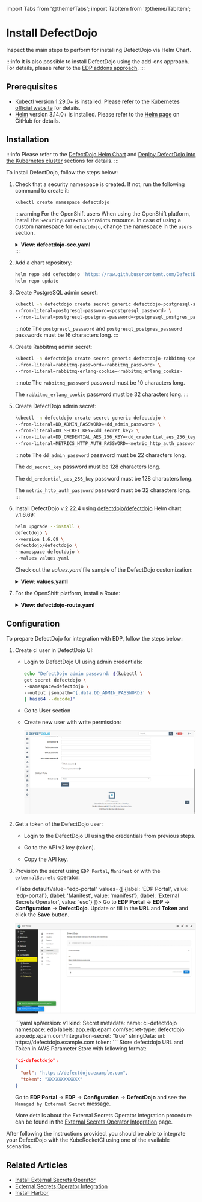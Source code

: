 import Tabs from '@theme/Tabs';
import TabItem from '@theme/TabItem';

# Install DefectDojo

Inspect the main steps to perform for installing DefectDojo via Helm Chart.

:::info
  It is also possible to install DefectDojo using the add-ons approach. For details, please refer to the [EDP addons approach](https://github.com/epam/edp-cluster-add-ons).
:::

## Prerequisites

* Kubectl version 1.29.0+ is installed. Please refer to the [Kubernetes official website](https://kubernetes.io/releases/download/) for details.
* [Helm](https://helm.sh) version 3.14.0+ is installed. Please refer to the [Helm page](https://github.com/helm/helm/releases) on GitHub for details.

## Installation

:::info
  Please refer to the [DefectDojo Helm Chart](https://github.com/DefectDojo/django-DefectDojo/tree/master/helm/defectdojo)
  and [Deploy DefectDojo into the Kubernetes cluster](https://github.com/DefectDojo/django-DefectDojo/blob/dev/readme-docs/KUBERNETES.md) sections for details.
:::

To install DefectDojo, follow the steps below:

1. Check that a security namespace is created. If not, run the following command to create it:

    ```bash
    kubectl create namespace defectdojo
    ```

    :::warning For the OpenShift users
        When using the OpenShift platform, install the `SecurityContextConstraints` resource. In case of using a custom namespace for `defectdojo`, change the namespace in the `users` section.

      <details>
      <summary><b>View: defectdojo-scc.yaml</b></summary>
          ```yaml
          allowHostDirVolumePlugin: false
          allowHostIPC: false
          allowHostNetwork: false
          allowHostPID: false
          allowHostPorts: false
          allowPrivilegeEscalation: true
          allowPrivilegedContainer: false
          allowedCapabilities: null
          apiVersion: security.openshift.io/v1
          allowedFlexVolumes: []
          defaultAddCapabilities: []
          fsGroup:
            type: MustRunAs
            ranges:
              - min: 999
                max: 65543
          groups: []
          kind: SecurityContextConstraints
          metadata:
            annotations:
                "helm.sh/hook": "pre-install"
            name: defectdojo
          priority: 1
          readOnlyRootFilesystem: false
          requiredDropCapabilities:
          - KILL
          - MKNOD
          - SETUID
          - SETGID
          runAsUser:
            type: MustRunAsRange
            uidRangeMin: 1
            uidRangeMax: 65543
          seLinuxContext:
            type: MustRunAs
          supplementalGroups:
            type: RunAsAny
          users:
          - system:serviceaccount:defectdojo:defectdojo
          - system:serviceaccount:defectdojo:defectdojo-rabbitmq
          - system:serviceaccount:defectdojo:default
          volumes:
          - configMap
          - downwardAPI
          - emptyDir
          - persistentVolumeClaim
          - projected
          - secret
          ```
      </details>
    :::

2. Add a chart repository:

    ```bash
    helm repo add defectdojo 'https://raw.githubusercontent.com/DefectDojo/django-DefectDojo/helm-charts'
    helm repo update
    ```

3. Create PostgreSQL admin secret:

    ```bash
    kubectl -n defectdojo create secret generic defectdojo-postgresql-specific \
    --from-literal=postgresql-password=<postgresql_password> \
    --from-literal=postgresql-postgres-password=<postgresql_postgres_password>
    ```

    :::note
      The `postgresql_password` and `postgresql_postgres_password` passwords must be 16 characters long.
    :::

4. Create Rabbitmq admin secret:

    ```bash
    kubectl -n defectdojo create secret generic defectdojo-rabbitmq-specific \
    --from-literal=rabbitmq-password=<rabbitmq_password> \
    --from-literal=rabbitmq-erlang-cookie=<rabbitmq_erlang_cookie>
    ```

    :::note
      The `rabbitmq_password` password must be 10 characters long.

      The `rabbitmq_erlang_cookie` password must be 32 characters long.
    :::

5. Create DefectDojo admin secret:

    ```bash
    kubectl -n defectdojo create secret generic defectdojo \
    --from-literal=DD_ADMIN_PASSWORD=<dd_admin_password> \
    --from-literal=DD_SECRET_KEY=<dd_secret_key> \
    --from-literal=DD_CREDENTIAL_AES_256_KEY=<dd_credential_aes_256_key> \
    --from-literal=METRICS_HTTP_AUTH_PASSWORD=<metric_http_auth_password>
    ```

    :::note
      The `dd_admin_password` password must be 22 characters long.

      The `dd_secret_key` password must be 128 characters long.

      The `dd_credential_aes_256_key` password must be 128 characters long.

      The `metric_http_auth_password` password must be 32 characters long.
    :::

6. Install DefectDojo v.2.22.4 using [defectdojo/defectdojo](https://github.com/DefectDojo/django-DefectDojo/tree/master/helm/defectdojo) Helm chart v.1.6.69:

    ```bash
    helm upgrade --install \
    defectdojo \
    --version 1.6.69 \
    defectdojo/defectdojo \
    --namespace defectdojo \
    --values values.yaml
    ```

    Check out the *values.yaml* file sample of the DefectDojo customization:

    <details>
    <summary><b>View: values.yaml</b></summary>

      ```yaml
      tag: 2.22.4
      fullnameOverride: defectdojo
      host: defectdojo.<ROOT_DOMAIN>
      site_url: https://defectdojo.<ROOT_DOMAIN>
      alternativeHosts:
        - defectdojo-django.defectdojo

      initializer:
        # should be false after initial installation was performed
        run: true
      django:
        ingress:
          enabled: true # change to 'false' for OpenShift
          activateTLS: false
        uwsgi:
          livenessProbe:
            # Enable liveness checks on uwsgi container. Those values are use on nginx readiness checks as well.
            # default value is 120, so in our case 20 is just fine
            initialDelaySeconds: 20
      ```

    </details>

7. For the OpenShift platform, install a Route:

    <details>
    <summary><b>View: defectdojo-route.yaml</b></summary>

      ```yaml
      kind: Route
      apiVersion: route.openshift.io/v1
      metadata:
        name: defectdojo
        namespace: defectdojo
      spec:
        host: defectdojo.<ROOT_DOMAIN>
        path: /
        tls:
          insecureEdgeTerminationPolicy: Redirect
          termination: edge
        to:
          kind: Service
          name: defectdojo-django
        port:
          targetPort: http
        wildcardPolicy: None

      ```

    </details>

## Configuration

To prepare DefectDojo for integration with EDP, follow the steps below:

1. Create ci user in DefectDojo UI:

    * Login to DefectDojo UI using admin credentials:

      ```bash
      echo "DefectDojo admin password: $(kubectl \
      get secret defectdojo \
      --namespace=defectdojo \
      --output jsonpath='{.data.DD_ADMIN_PASSWORD}' \
      | base64 --decode)"
      ```

    * Go to User section

    * Create new user with write permission:

      ![DefectDojo update manual secret](../../assets/operator-guide/defectdojo-createuser.png "DefectDojo set user permission")

2. Get a token of the DefectDojo user:

    * Login to the DefectDojo UI using the credentials from previous steps.

    * Go to the API v2 key (token).

    * Copy the API key.

3. Provision the secret using `EDP Portal`, `Manifest` or with the `externalSecrets` operator:

    <Tabs
      defaultValue="edp-portal"
      values={[
        {label: 'EDP Portal', value: 'edp-portal'},
        {label: 'Manifest', value: 'manifest'},
        {label: 'External Secrets Operator', value: 'eso'}
      ]}>
      <TabItem value="edp-portal">
      Go to **EDP Portal** -> **EDP** -> **Configuration** -> **DefectDojo**. Update or fill in the **URL** and **Token** and click the **Save** button.

      ![DefectDojo update manual secret](../../assets/operator-guide/defectdojo-token.png "DefectDojo update manual secret")
      </TabItem>

      <TabItem value="manifest">
      ```yaml
      apiVersion: v1
      kind: Secret
      metadata:
        name: ci-defectdojo
        namespace: edp
        labels:
          app.edp.epam.com/secret-type: defectdojo
          app.edp.epam.com/integration-secret: "true"
      stringData:
        url: https://defectdojo.example.com
        token: <token>
      ```
      </TabItem>

      <TabItem value="eso">
        Store defectdojo URL and Token in AWS Parameter Store with following format:

      ```json
      "ci-defectdojo":
      {
        "url": "https://defectdojo.example.com",
        "token": "XXXXXXXXXXXX"
      }
      ```

      Go to **EDP Portal** -> **EDP** -> **Configuration** -> **DefectDojo** and see the `Managed by External Secret` message.

      More details about the External Secrets Operator integration procedure can be found in the [External Secrets Operator Integration](../external-secrets-operator-integration.md) page.
      </TabItem>
    </Tabs>

After following the instructions provided, you should be able to integrate your DefectDojo with the KubeRocketCI using one of the available scenarios.

## Related Articles

* [Install External Secrets Operator](../install-external-secrets-operator.md)
* [External Secrets Operator Integration](../external-secrets-operator-integration.md)
* [Install Harbor](harbor.md)
